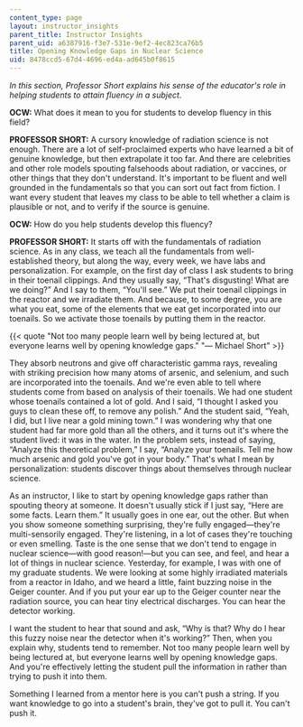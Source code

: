 ```yaml
---
content_type: page
layout: instructor_insights
parent_title: Instructor Insights
parent_uid: a6387916-f3e7-531e-9ef2-4ec823ca76b5
title: Opening Knowledge Gaps in Nuclear Science
uid: 8478ccd5-67d4-4696-ed4a-ad645b0f8615
---
```


_In this section, Professor Short explains his sense of the educator's role in helping students to attain fluency in a subject_.

**OCW:** What does it mean to you for students to develop fluency in this field?

**PROFESSOR SHORT:** A cursory knowledge of radiation science is not enough. There are a lot of self-proclaimed experts who have learned a bit of genuine knowledge, but then extrapolate it too far. And there are celebrities and other role models spouting falsehoods about radiation, or vaccines, or other things that they don't understand. It's important to be fluent and well grounded in the fundamentals so that you can sort out fact from fiction. I want every student that leaves my class to be able to tell whether a claim is plausible or not, and to verify if the source is genuine.

**OCW:** How do you help students develop this fluency?

**PROFESSOR SHORT:** It starts off with the fundamentals of radiation science. As in any class, we teach all the fundamentals from well-established theory, but along the way, every week, we have labs and personalization. For example, on the first day of class I ask students to bring in their toenail clippings. And they usually say, “That's disgusting! What are we doing?” And I say to them, “You'll see.” We put their toenail clippings in the reactor and we irradiate them. And because, to some degree, you are what you eat, some of the elements that we eat get incorporated into our toenails. So we activate those toenails by putting them in the reactor.

{{< quote "Not too many people learn well by being lectured at, but everyone learns well by opening knowledge gaps." "— Michael Short" >}}

They absorb neutrons and give off characteristic gamma rays, revealing with striking precision how many atoms of arsenic, and selenium, and such are incorporated into the toenails. And we're even able to tell where students come from based on analysis of their toenails. We had one student whose toenails contained a lot of gold. And I said, “I thought I asked you guys to clean these off, to remove any polish.” And the student said, “Yeah, I did, but I live near a gold mining town.” I was wondering why that one student had far more gold than all the others, and it turns out it's where the student lived: it was in the water. In the problem sets, instead of saying, “Analyze this theoretical problem,” I say, “Analyze your toenails. Tell me how much arsenic and gold you've got in your body.” That's what I mean by personalization: students discover things about themselves through nuclear science.

As an instructor, I like to start by opening knowledge gaps rather than spouting theory at someone. It doesn't usually stick if I just say, “Here are some facts. Learn them.” It usually goes in one ear, out the other. But when you show someone something surprising, they're fully engaged—they're multi-sensorily engaged. They're listening, in a lot of cases they're touching or even smelling. Taste is the one sense that we don't tend to engage in nuclear science—with good reason!—but you can see, and feel, and hear a lot of things in nuclear science. Yesterday, for example, I was with one of my graduate students. We were looking at some highly irradiated materials from a reactor in Idaho, and we heard a little, faint buzzing noise in the Geiger counter. And if you put your ear up to the Geiger counter near the radiation source, you can hear tiny electrical discharges. You can hear the detector working.

I want the student to hear that sound and ask, “Why is that? Why do I hear this fuzzy noise near the detector when it's working?” Then, when you explain why, students tend to remember. Not too many people learn well by being lectured at, but everyone learns well by opening knowledge gaps. And you're effectively letting the student pull the information in rather than trying to push it into them.

Something I learned from a mentor here is you can't push a string. If you want knowledge to go into a student's brain, they've got to pull it. You can't push it.